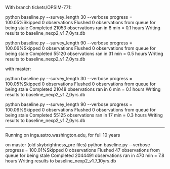 

With branch tickets/OPSIM-771:

python baseline.py --survey_length 30 --verbose
progress = 100.05%Skipped 0 observations
Flushed 0 observations from queue for being stale
Completed 21053 observations
ran in 8 min = 0.1 hours
Writing results to  baseline_nexp2_v1.7_0yrs.db

python baseline.py --survey_length 90 --verbose
progress = 100.06%Skipped 0 observations
Flushed 0 observations from queue for being stale
Completed 55120 observations
ran in 31 min = 0.5 hours
Writing results to  baseline_nexp2_v1.7_0yrs.db

with master:

python baseline.py --survey_length 30 --verbose
progress = 100.05%Skipped 0 observations
Flushed 0 observations from queue for being stale
Completed 21048 observations
ran in 6 min = 0.1 hours
Writing results to  baseline_nexp2_v1.7_0yrs.db

python baseline.py --survey_length 90 --verbose
progress = 100.06%Skipped 0 observations
Flushed 0 observations from queue for being stale
Completed 55125 observations
ran in 17 min = 0.3 hours
Writing results to  baseline_nexp2_v1.7_0yrs.db


-----------------------------------------

Running on inga.astro.washington.edu, for full 10 years

on master (old skybrightness_pre files)
python baseline.py --verbose
progress = 100.01%Skipped 0 observations
Flushed 47 observations from queue for being stale
Completed 2044491 observations
ran in 470 min = 7.8 hours
Writing results to  baseline_nexp2_v1.7_10yrs.db


